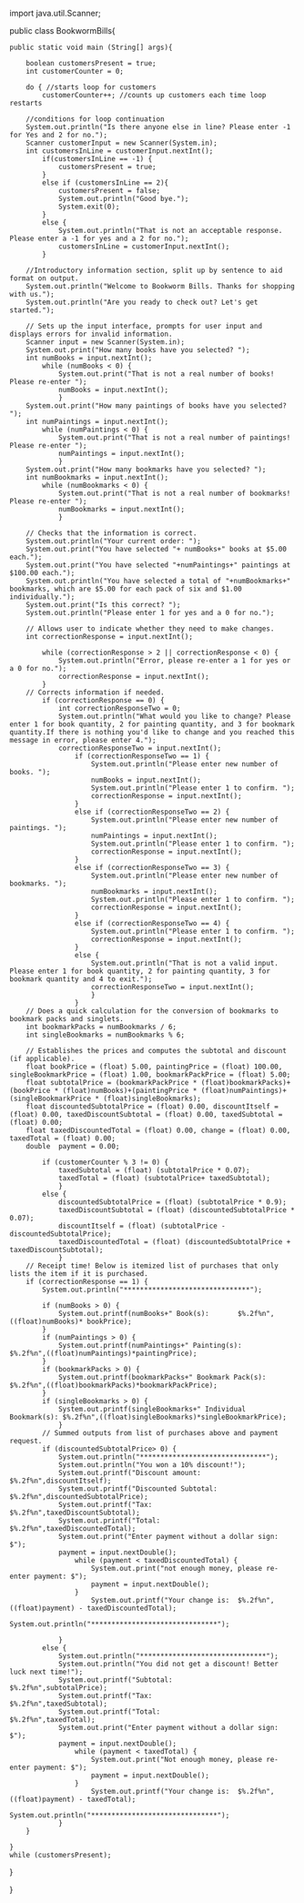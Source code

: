 import java.util.Scanner;

public class BookwormBills{

	public static void main (String[] args){
		
		boolean customersPresent = true;
		int customerCounter = 0; 
	
		do { //starts loop for customers 
			customerCounter++; //counts up customers each time loop restarts
			
		//conditions for loop continuation
		System.out.println("Is there anyone else in line? Please enter -1 for Yes and 2 for no.");
		Scanner customerInput = new Scanner(System.in);
		int customersInLine = customerInput.nextInt();
			if(customersInLine == -1) {
				customersPresent = true;
			}
			else if (customersInLine == 2){
				customersPresent = false;
				System.out.println("Good bye.");
				System.exit(0);
			} 
			else {
				System.out.println("That is not an acceptable response. Please enter a -1 for yes and a 2 for no.");
				customersInLine = customerInput.nextInt();
			}
			
		//Introductory information section, split up by sentence to aid format on output.
		System.out.println("Welcome to Bookworm Bills. Thanks for shopping with us.");
		System.out.println("Are you ready to check out? Let's get started.");
	
		// Sets up the input interface, prompts for user input and displays errors for invalid information.
		Scanner input = new Scanner(System.in); 
		System.out.print("How many books have you selected? ");
		int numBooks = input.nextInt(); 
			while (numBooks < 0) {
				System.out.print("That is not a real number of books! Please re-enter ");
				numBooks = input.nextInt();
				}
		System.out.print("How many paintings of books have you selected? ");
		int numPaintings = input.nextInt(); 
			while (numPaintings < 0) {
				System.out.print("That is not a real number of paintings! Please re-enter ");
				numPaintings = input.nextInt();
				}
		System.out.print("How many bookmarks have you selected? ");
		int numBookmarks = input.nextInt();
			while (numBookmarks < 0) {
				System.out.print("That is not a real number of bookmarks! Please re-enter ");
				numBookmarks = input.nextInt();
				}
	
		// Checks that the information is correct.
		System.out.println("Your current order: ");
		System.out.print("You have selected "+ numBooks+" books at $5.00 each.");
		System.out.print("You have selected "+numPaintings+" paintings at $100.00 each.");
		System.out.println("You have selected a total of "+numBookmarks+" bookmarks, which are $5.00 for each pack of six and $1.00 individually.");
		System.out.print("Is this correct? ");
		System.out.println("Please enter 1 for yes and a 0 for no.");
	
		// Allows user to indicate whether they need to make changes.
		int correctionResponse = input.nextInt();

			while (correctionResponse > 2 || correctionResponse < 0) {
				System.out.println("Error, please re-enter a 1 for yes or a 0 for no.");
				correctionResponse = input.nextInt();
			}
		// Corrects information if needed.
			if (correctionResponse == 0) {
				int correctionResponseTwo = 0;
				System.out.println("What would you like to change? Please enter 1 for book quantity, 2 for painting quantity, and 3 for bookmark quantity.If there is nothing you'd like to change and you reached this message in error, please enter 4.");
				correctionResponseTwo = input.nextInt();
					if (correctionResponseTwo == 1) { 
						System.out.println("Please enter new number of books. ");
						numBooks = input.nextInt();
						System.out.println("Please enter 1 to confirm. ");
						correctionResponse = input.nextInt();
					}
					else if (correctionResponseTwo == 2) { 
						System.out.println("Please enter new number of paintings. ");
						numPaintings = input.nextInt();
						System.out.println("Please enter 1 to confirm. ");
						correctionResponse = input.nextInt();
					}
					else if (correctionResponseTwo == 3) { 
						System.out.println("Please enter new number of bookmarks. ");
						numBookmarks = input.nextInt();
						System.out.println("Please enter 1 to confirm. ");
						correctionResponse = input.nextInt();
					}
					else if (correctionResponseTwo == 4) { 
						System.out.println("Please enter 1 to confirm. ");
						correctionResponse = input.nextInt();
					}
					else {
						System.out.println("That is not a valid input. Please enter 1 for book quantity, 2 for painting quantity, 3 for bookmark quantity and 4 to exit.");
						correctionResponseTwo = input.nextInt();
						}
					}
		// Does a quick calculation for the conversion of bookmarks to bookmark packs and singlets.
		int bookmarkPacks = numBookmarks / 6;
		int singleBookmarks = numBookmarks % 6;

		// Establishes the prices and computes the subtotal and discount (if applicable).
		float bookPrice = (float) 5.00, paintingPrice = (float) 100.00, singleBookmarkPrice = (float) 1.00, bookmarkPackPrice = (float) 5.00;
		float subtotalPrice = (bookmarkPackPrice * (float)bookmarkPacks)+(bookPrice * (float)numBooks)+(paintingPrice * (float)numPaintings)+(singleBookmarkPrice * (float)singleBookmarks);
		float discountedSubtotalPrice = (float) 0.00, discountItself = (float) 0.00, taxedDiscountSubtotal = (float) 0.00, taxedSubtotal = (float) 0.00;
		float taxedDiscountedTotal = (float) 0.00, change = (float) 0.00, taxedTotal = (float) 0.00;
		double  payment = 0.00;
		
			if (customerCounter % 3 != 0) {
				taxedSubtotal = (float) (subtotalPrice * 0.07);
				taxedTotal = (float) (subtotalPrice+ taxedSubtotal);
				}
			else {
				discountedSubtotalPrice = (float) (subtotalPrice * 0.9);
				taxedDiscountSubtotal = (float) (discountedSubtotalPrice * 0.07);
				discountItself = (float) (subtotalPrice - discountedSubtotalPrice);
				taxedDiscountedTotal = (float) (discountedSubtotalPrice + taxedDiscountSubtotal);
				}
		// Receipt time! Below is itemized list of purchases that only lists the item if it is purchased.
		if (correctionResponse == 1) {
			System.out.println("*******************************");
			
			if (numBooks > 0) {
				System.out.printf(numBooks+" Book(s):		$%.2f%n",((float)numBooks)* bookPrice);
			}
			if (numPaintings > 0) {
				System.out.printf(numPaintings+" Painting(s):		$%.2f%n",((float)numPaintings)*paintingPrice);
			}
			if (bookmarkPacks > 0) {
				System.out.printf(bookmarkPacks+" Bookmark Pack(s):	$%.2f%n",((float)bookmarkPacks)*bookmarkPackPrice);
			}
			if (singleBookmarks > 0) {
				System.out.printf(singleBookmarks+" Individual Bookmark(s): $%.2f%n",((float)singleBookmarks)*singleBookmarkPrice);
				}
			// Summed outputs from list of purchases above and payment request.
			if (discountedSubtotalPrice> 0) {
				System.out.println("*******************************");
				System.out.println("You won a 10% discount!");
				System.out.printf("Discount amount:			 $%.2f%n",discountItself);
				System.out.printf("Discounted Subtotal:     		$%.2f%n",discountedSubtotalPrice);
				System.out.printf("Tax: 					 $%.2f%n",taxedDiscountSubtotal);
				System.out.printf("Total: 					 $%.2f%n",taxedDiscountedTotal);
				System.out.print("Enter payment without a dollar sign:    $");
				payment = input.nextDouble();
					while (payment < taxedDiscountedTotal) {
						System.out.print("not enough money, please re-enter payment: $");
						payment = input.nextDouble();
					}
						System.out.printf("Your change is:  $%.2f%n",((float)payment) - taxedDiscountedTotal);
						System.out.println("*******************************");

				}
			else {
				System.out.println("*******************************");
				System.out.println("You did not get a discount! Better luck next time!");
				System.out.printf("Subtotal:				$%.2f%n",subtotalPrice);
				System.out.printf("Tax:					$%.2f%n",taxedSubtotal);
				System.out.printf("Total: 					$%.2f%n",taxedTotal);
				System.out.print("Enter payment without a dollar sign:    $");
				payment = input.nextDouble();
					while (payment < taxedTotal) {
						System.out.print("Not enough money, please re-enter payment: $");
						payment = input.nextDouble();
					}
						System.out.printf("Your change is:  $%.2f%n",((float)payment) - taxedTotal);
						System.out.println("*******************************");
				}
		}

	} 
	while (customersPresent);

}

}
